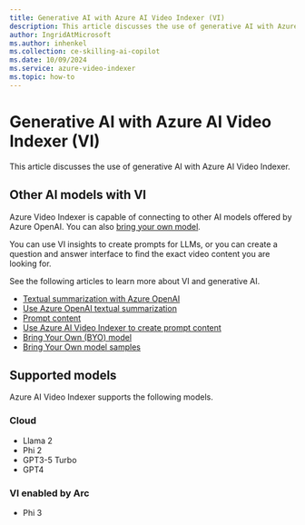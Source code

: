 ```yaml
---
title: Generative AI with Azure AI Video Indexer (VI)
description: This article discusses the use of generative AI with Azure AI Video Indexer.
author: IngridAtMicrosoft
ms.author: inhenkel
ms.collection: ce-skilling-ai-copilot
ms.date: 10/09/2024
ms.service: azure-video-indexer
ms.topic: how-to
---
```


# Generative AI with Azure AI Video Indexer (VI)

This article discusses the use of generative AI with Azure AI Video Indexer.

## Other AI models with VI

Azure Video Indexer is capable of connecting to other AI models offered by Azure OpenAI. You can also [bring your own model](azure-video-indexer-enabled-by-arc-bring-your-own-model-overview.md). 

You can use VI insights to create prompts for LLMs, or you can create a question and answer interface to find the exact video content you are looking for.

See the following articles to learn more about VI and generative AI.

- [Textual summarization with Azure OpenAI](text-summarization-overview.md)
- [Use Azure OpenAI textual summarization](text-summarization-task.md)
- [Prompt content](prompt-overview.md)
- [Use Azure AI Video Indexer to create prompt content](prompt-task.md)
- [Bring Your Own (BYO) model](bring-your-own-model-overview.md)
- [Bring Your Own model samples](https://github.com/Azure-Samples/azure-video-indexer-samples/tree/master/BringYourOwn-Samples)

## Supported models

Azure AI Video Indexer supports the following models.

### Cloud
- Llama 2
- Phi 2
- GPT3-5 Turbo
- GPT4

### VI enabled by Arc
- Phi 3

